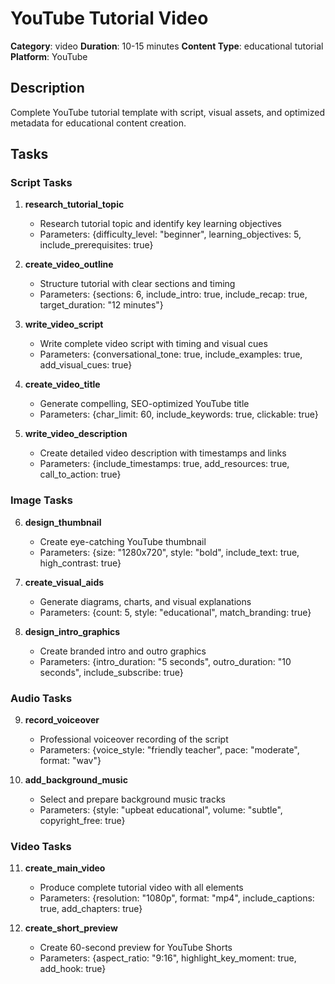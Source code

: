 # YouTube Tutorial Video

**Category**: video
**Duration**: 10-15 minutes
**Content Type**: educational tutorial
**Platform**: YouTube

## Description

Complete YouTube tutorial template with script, visual assets, and optimized metadata for educational content creation.

## Tasks

### Script Tasks

1. **research_tutorial_topic**
   - Research tutorial topic and identify key learning objectives
   - Parameters: {difficulty_level: "beginner", learning_objectives: 5, include_prerequisites: true}

2. **create_video_outline**
   - Structure tutorial with clear sections and timing
   - Parameters: {sections: 6, include_intro: true, include_recap: true, target_duration: "12 minutes"}

3. **write_video_script**
   - Write complete video script with timing and visual cues
   - Parameters: {conversational_tone: true, include_examples: true, add_visual_cues: true}

4. **create_video_title**
   - Generate compelling, SEO-optimized YouTube title
   - Parameters: {char_limit: 60, include_keywords: true, clickable: true}

5. **write_video_description**
   - Create detailed video description with timestamps and links
   - Parameters: {include_timestamps: true, add_resources: true, call_to_action: true}

### Image Tasks

6. **design_thumbnail**
   - Create eye-catching YouTube thumbnail
   - Parameters: {size: "1280x720", style: "bold", include_text: true, high_contrast: true}

7. **create_visual_aids**
   - Generate diagrams, charts, and visual explanations
   - Parameters: {count: 5, style: "educational", match_branding: true}

8. **design_intro_graphics**
   - Create branded intro and outro graphics
   - Parameters: {intro_duration: "5 seconds", outro_duration: "10 seconds", include_subscribe: true}

### Audio Tasks

9. **record_voiceover**
   - Professional voiceover recording of the script
   - Parameters: {voice_style: "friendly teacher", pace: "moderate", format: "wav"}

10. **add_background_music**
    - Select and prepare background music tracks
    - Parameters: {style: "upbeat educational", volume: "subtle", copyright_free: true}

### Video Tasks

11. **create_main_video**
    - Produce complete tutorial video with all elements
    - Parameters: {resolution: "1080p", format: "mp4", include_captions: true, add_chapters: true}

12. **create_short_preview**
    - Create 60-second preview for YouTube Shorts
    - Parameters: {aspect_ratio: "9:16", highlight_key_moment: true, add_hook: true}
